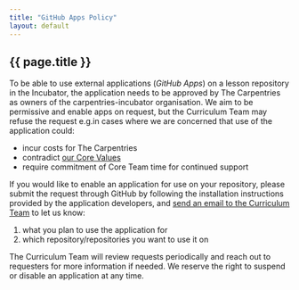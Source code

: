 ```yaml
---
title: "GitHub Apps Policy"
layout: default
---
```


<div class="container col-xxl-8">
  <h2 class="display-5 fw-bold lh-1 mb-3">{{ page.title }}</h2>
<p>To be able to use external applications (<em>GitHub Apps</em>) on a lesson repository in the Incubator,
the application needs to be approved by The Carpentries as owners of the carpentries-incubator organisation. We aim to be permissive and enable apps on request, but the Curriculum Team may refuse the request e.g.in cases where we are concerned that use of the application could:</p>
<ul>
<li>incur costs for The Carpentries</li>
<li>contradict <a href="https://carpentries.org/values/">our Core Values</a></li>
<li>require commitment of Core Team time for continued support</li>
</ul>
<p>If you would like to enable an application for use on your repository, please submit the request through GitHub by following the installation instructions provided by the application developers, and <a href="curriculum@carpentries.org">send an email to the Curriculum Team</a> to let us know:</p>

<ol>
<li>what you plan to use the application for</li>
<li>which repository/repositories you want to use it on</li>
</ol>
<p>The Curriculum Team will review requests periodically and reach out to requesters for more information if needed. We reserve the right to suspend or disable an application at any time.</p>
</div>